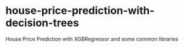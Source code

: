 # house-price-prediction-with-decision-trees
House Price Prediction with XGBRegressor and some common libraries
